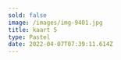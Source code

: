 ```yaml
---
sold: false
image: /images/img-9401.jpg
title: kaart 5
type: Pastel
date: 2022-04-07T07:39:11.614Z
---
```

